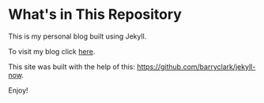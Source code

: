 # What's in This Repository

This is my personal blog built using Jekyll.

To visit my blog click [here](www.jtamsut.com).

This site was built with the help of this: https://github.com/barryclark/jekyll-now.

Enjoy!
